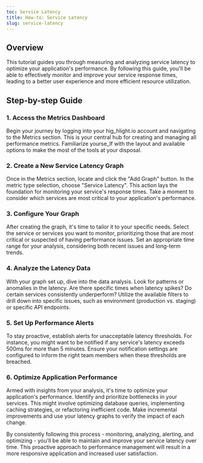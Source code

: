 ```yaml
---
toc: Service Latency
title: How-to: Service Latency
slug: service-latency
---
```


<EmbeddedVideo 
  src="https://youtu.be/Hb24x1_wDXQ"
  title="Metrics Tutorial: Service Latency on Traces"
  allow="accelerometer; clipboard-write; encrypted-media; gyroscope; picture-in-picture; web-share"
/>

## Overview

This tutorial guides you through measuring and analyzing service latency to optimize your application's performance. By following this guide, you'll be able to effectively monitor and improve your service response times, leading to a better user experience and more efficient resource utilization.

## Step-by-step Guide

### 1. Access the Metrics Dashboard

Begin your journey by logging into your hig_hlight.io account and navigating to the Metrics section. This is your central hub for creating and managing all performance metrics. Familiarize yourse_lf with the layout and available options to make the most of the tools at your disposal.

### 2. Create a New Service Latency Graph

Once in the Metrics section, locate and click the "Add Graph" button. In the metric type selection, choose "Service Latency". This action lays the foundation for monitoring your service's response times. Take a moment to consider which services are most critical to your application's performance.

### 3. Configure Your Graph

After creating the graph, it's time to tailor it to your specific needs. Select the service or services you want to monitor, prioritizing those that are most critical or suspected of having performance issues. Set an appropriate time range for your analysis, considering both recent issues and long-term trends.

### 4. Analyze the Latency Data

With your graph set up, dive into the data analysis. Look for patterns or anomalies in the latency. Are there specific times when latency spikes? Do certain services consistently underperform? Utilize the available filters to drill down into specific issues, such as environment (production vs. staging) or specific API endpoints.

### 5. Set Up Performance Alerts

To stay proactive, establish alerts for unacceptable latency thresholds. For instance, you might want to be notified if any service's latency exceeds 500ms for more than 5 minutes. Ensure your notification settings are configured to inform the right team members when these thresholds are breached.

### 6. Optimize Application Performance

Armed with insights from your analysis, it's time to optimize your application's performance. Identify and prioritize bottlenecks in your services. This might involve optimizing database queries, implementing caching strategies, or refactoring inefficient code. Make incremental improvements and use your latency graphs to verify the impact of each change.

By consistently following this process - monitoring, analyzing, alerting, and optimizing - you'll be able to maintain and improve your service latency over time. This proactive approach to performance management will result in a more responsive application and increased user satisfaction.
